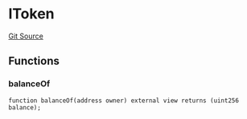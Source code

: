 # IToken
[Git Source](https://github.com/thrackle-io/rules-protocol/blob/b3877670eae43a9723081d42c4401502ebd5b9f6/src/token/ProtocolERC20Handler.sol)


## Functions
### balanceOf


```solidity
function balanceOf(address owner) external view returns (uint256 balance);
```

